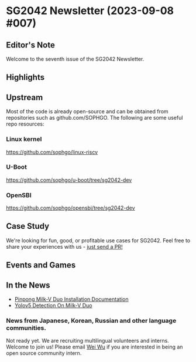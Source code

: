 # SG2042 Newsletter (2023-09-08 #007)

## Editor's Note

Welcome to the seventh issue of the SG2042 Newsletter. 

## Highlights


## Upstream

Most of the code is already open-source and can be obtained from repositories such as github.com/SOPHGO. The following are some useful repo resources:

### Linux kernel

https://github.com/sophgo/linux-riscv

### U-Boot

https://github.com/sophgo/u-boot/tree/sg2042-dev

### OpenSBI

https://github.com/sophgo/opensbi/tree/sg2042-dev

## Case Study

We're looking for fun, good, or profitable use cases for SG2042. Feel free to share your experiences with us - [just send a PR!](https://github.com/sophgocommunity/SG2042-Newsletter/pulls)

## Events and Games


## In the News

+ [Pinpong Milk-V Duo Installation Documentation](https://gitee.com/weilin2023/pinpong-milkv-duo-doc/#pinpong-milkv-duo)
+ [Yolov5 Detection On Milk-V Duo](https://forum.sophgo.com/t/yolov5-detection-on-milk-v-duo/246)

### News from Japanese, Korean, Russian and other language communities.

Not ready yet. We are recruiting multilingual volunteers and interns. Welcome to join us! Please email [Wei Wu](mailto:wuwei2016@iscas.ac.cn) if you are interested in being an open source community intern.